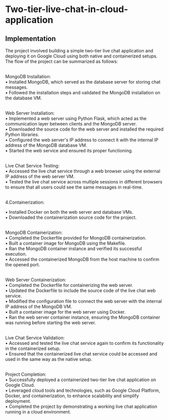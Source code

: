 # Two-tier-live-chat-in-cloud-application
<h2>Implementation</h2>
The project involved building a simple two-tier live chat application and deploying it on Google Cloud using both native and containerized setups. The flow of the project can be summarized as follows:<br><br>

MongoDB Installation:<br>
• Installed MongoDB, which served as the database server for storing chat messages.<br> • Followed the installation steps and validated the MongoDB installation on the database VM.<br><br>

Web Server Installation:<br>
• Implemented a web server using Python Flask, which acted as the communication layer between clients and the MongoDB server.<br> • Downloaded the source code for the web server and installed the required Python libraries.<br> • Configured the web server's IP address to connect it with the internal IP address of the MongoDB database VM.<br> • Started the web service and ensured its proper functioning.<br><br>

Live Chat Service Testing:<br>
• Accessed the live chat service through a web browser using the external IP address of the web server VM.<br> • Tested the live chat service across multiple sessions in different browsers to ensure that all users could see the same messages in real-time.<br><br>

4.Containerization:<br>

• Installed Docker on both the web server and database VMs.<br> • Downloaded the containerization source code for the project.<br><br>

MongoDB Containerization:<br>
• Completed the Dockerfile provided for MongoDB containerization.<br> • Built a container image for MongoDB using the Makefile.<br> • Ran the MongoDB container instance and verified its successful execution.<br> • Accessed the containerized MongoDB from the host machine to confirm the opened port.<br><br>

Web Server Containerization:<br>
• Completed the Dockerfile for containerizing the web server.<br> • Updated the Dockerfile to include the source code of the live chat web service.<br> • Modified the configuration file to connect the web server with the internal IP address of the MongoDB VM.<br> • Built a container image for the web server using Docker.<br> • Ran the web server container instance, ensuring the MongoDB container was running before starting the web server.<br><br>

Live Chat Service Validation:<br>
• Accessed and tested the live chat service again to confirm its functionality in the containerized setup.<br> • Ensured that the containerized live chat service could be accessed and used in the same way as the native setup.<br><br>

Project Completion:<br>
• Successfully deployed a containerized two-tier live chat application on Google Cloud.<br> • Leveraged cloud tools and technologies, such as Google Cloud Platform, Docker, and containerization, to enhance scalability and simplify deployment.<br> • Completed the project by demonstrating a working live chat application running in a cloud environment.<br><br>
